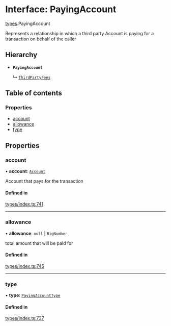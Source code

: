 # Interface: PayingAccount

[types](../wiki/types).PayingAccount

Represents a relationship in which a third party Account
  is paying for a transaction on behalf of the caller

## Hierarchy

- **`PayingAccount`**

  ↳ [`ThirdPartyFees`](../wiki/types.ThirdPartyFees)

## Table of contents

### Properties

- [account](../wiki/types.PayingAccount#account)
- [allowance](../wiki/types.PayingAccount#allowance)
- [type](../wiki/types.PayingAccount#type)

## Properties

### account

• **account**: [`Account`](../wiki/api.entities.Account.Account)

Account that pays for the transaction

#### Defined in

[types/index.ts:741](https://github.com/PolymathNetwork/polymesh-sdk/blob/49113a20/src/types/index.ts#L741)

___

### allowance

• **allowance**: ``null`` \| `BigNumber`

total amount that will be paid for

#### Defined in

[types/index.ts:745](https://github.com/PolymathNetwork/polymesh-sdk/blob/49113a20/src/types/index.ts#L745)

___

### type

• **type**: [`PayingAccountType`](../wiki/types.PayingAccountType)

#### Defined in

[types/index.ts:737](https://github.com/PolymathNetwork/polymesh-sdk/blob/49113a20/src/types/index.ts#L737)
